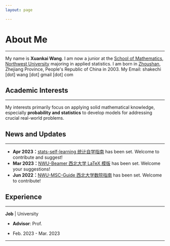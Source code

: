 ```yaml
---
layout: page

---
```


# About Me

***

My name is **Xuankai Wang**. I am now a junior at the [School of Mathematics](https://math.nwu.edu.cn/), [Northwest University](https://www.nwu.edu.cn/) majoring in applied statistics. I am born in [Zhoushan](https://en.wikipedia.org/wiki/Zhoushan), Zhejiang Province, People's Republic of China in 2003.  My Email: shakechi [dot] wang [dot] gmail [dot] com

## Academic Interests

****

My interests primarily focus on applying solid mathematical knowledge, especially **probability and statistics** to develop  models for addressing crucial real-world problems.

## News and Updates

****

* **Apr 2023：**[stats-self-learning 统计自学指南](https://xuankaiwang.github.io/) has been set. Welcome to contribute and suggest!
* **Mar 2023：**[NWU-Beamer 西北大学 LaTeX 模版](https://github.com/starryious/NWU-latex-template) has been set. Welcome your suggestions!
* **Jun 2022：**[NWU-MSC-Guide 西北大学数院指南](https://github.com/starryious/nwu-msc-guide) has been set. Welcome to contribute!

## Experience

****

**Job** \| University

* **Advisor**: Prof. 

*  Feb. 2023 - Mar. 2023

***

